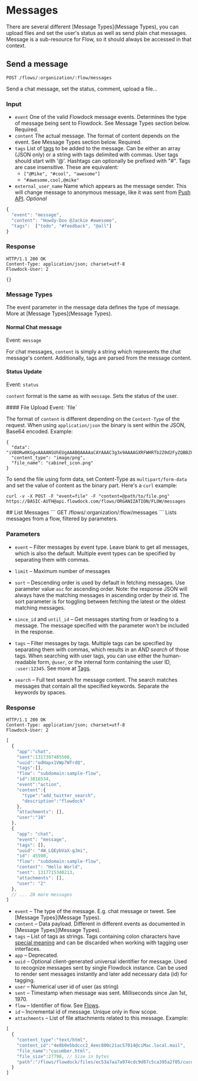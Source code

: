 # Messages

There are several different [Message Types](Message Types), you can upload files and set the user's status as well as send plain chat messages. Message is a sub-resource for Flow, so it should always be accessed in that context.

## Send a message
```
POST /flows/:organization/:flow/messages
```
Send a chat message, set the status, comment, upload a file...


### Input
* `event`
    One of the valid Flowdock message events. Determines the type of message being sent to Flowdock. See Message Types section below. Required.
* `content`
    The actual message. The format of content depends on the event. See Message Types section below. Required.
* `tags`
List of [tags](Tags) to be added to the message. Can be either an array (JSON only) or a string with tags delimited with commas. User tags should start with '@'. Hashtags can optionally be prefixed with "#". Tags are case insensitive. These are equivalent:
  * `["@Mike", "#cool", "awesome"]`
  * `"#awesome,cool,@mike"`
* `external_user_name`
  Name which appears as the message sender. This will change message to anonymous message, like it was sent from [Push API](Chat). _Optional_

```javascript
{
  "event": "message",
  "content": "Howdy-Doo @Jackie #awesome",
  "tags":  ["todo", "#feedback", "@all"]
}
```

### Response
```
HTTP/1.1 200 OK
Content-Type: application/json; charset=utf-8
Flowdock-User: 2
```
```
{}
```

### Message Types
The event parameter in the message data defines the type of message. More at [Message Types](Message Types).

#### Normal Chat message
Event: `message`

For chat messages, `content` is simply a string which represents the chat message's content. Additionally, tags are parsed from the message content.

#### Status Update
Event: `status`

`content` format is the same as with `message`. Sets the status of the user.

<div id="/send/files"></div>
#### File Upload
Event: `file`

The format of `content` is different depending on the `Content-Type` of the request. When using `application/json` the binary is sent within the JSON, Base64 encoded. Example:

```
{
  "data": "iVBORw0KGgoAAAANSUhEUgAAABQAAAAaCAYAAAC3g3x9AAAAGXRFWHRTb2Z0d2FyZQBBZG9iZSBJ\nbWFnZVJlYWR5ccllPAAAAElJREFUeNpiYECA/UD8n0y8nwENUGIYTkOpAhihplMNMFHbhVQ3kIVA\ncOAD/0k1kAFP+DIO3UgZTYej6XA0HY6mw9F0CAEAAQYAk/gtCSEUikYAAAAASUVORK5CYII=\n",
  "content_type": "image/png",
  "file_name": "cabinet_icon.png"
}
```

To send the file using form data, set Content-Type as `multipart/form-data` and set the value of content as the binary part. Here's a `curl` example:

```
curl -v -X POST -F "event=file" -F "content=@path/to/file.png" https://BASIC-AUTH@api.flowdock.com/flows/ORGANIZATION/FLOW/messages
```

<div id="/list"></div>
## List Messages
```
GET /flows/:organization/:flow/messages
```
Lists messages from a flow, filtered by parameters.

### Parameters

* `event` &ndash; Filter messages by event type. Leave blank to get all messages, which is also the default. Multiple event types can be specified by separating them with commas.

* `limit` &ndash; Maximum number of messages

* `sort` &ndash; Descending order is used by default in fetching messages. Use parameter value `asc` for ascending order. Note: the response JSON will always have the matching messages in ascending order by their id. The sort parameter is for toggling between fetching the latest or the oldest matching messages.

* `since_id` and `until_id` &ndash; Get messages starting from or leading to a message. The message specified with the parameter won't be included in the response.

* `tags` &ndash; Filter messages by tags. Multiple tags can be specified by separating them with commas, which results in an _AND search_ of those tags. When searching with user tags, you can use either the human-readable form, `@user`, or the internal form containing the user ID, `:user:12345`. See more at [Tags](Tags).

* `search` &ndash; Full text search for message content. The search matches messages that contain all the specified keywords. Separate the keywords by spaces.

### Response
```
HTTP/1.1 200 OK
Content-Type: application/json; charset=utf-8
Flowdock-User: 2
```
```javascript
[
  {
    "app":"chat",
    "sent":1317397485508,
    "uuid":"odHapx1VWp7WTrdQ",
    "tags":[],
    "flow": "subdomain:sample-flow",
    "id":3816534,
    "event":"action",
    "content":{
      "type":"add_twitter_search",
      "description":"flowdock"
    },
    "attachments": [],
    "user":"18"
  },
  {
    "app": "chat",
    "event": "message",
    "tags": [],
    "uuid": "4W_LQEybVaX-gJmi",
    "id": 45590,
    "flow": "subdomain:sample-flow",
    "content": "Hello World",
    "sent": 1317715340213,
    "attachments": [],
    "user": "2"
  },
  // ... 28 more messages
]
```
* `event` &ndash; The type of the message. E.g. chat message or tweet. See [Message Types](Message Types).
* `content` &ndash; Data payload. Different in different events as documented in [Message Types](Message Types).
* `tags` &ndash; List of tags as strings. Tags containing colon characters have [special meaning](Tags) and can be discarded when working with tagging user interfaces.
* `app` &ndash; Deprecated.
* `uuid` &ndash; Optional client-generated universal identifier for message. Used to recognize messages sent by single Flowdock instance. Can be used to render sent messages instantly and later add necessary data (id) for tagging.
* `user` &ndash; Numerical user id of user (as string)
* `sent` &ndash; Timestamp when message was sent. Milliseconds since Jan 1st, 1970.
* `flow` &ndash; Identifier of flow. See [Flows](Flows).
* `id` &ndash; Incremental id of message. Unique only in flow scope.
* `attachments` &ndash; List of file attachments related to this message. Example:

```javascript
[
  {
    "content_type":"text/html",
    "content_id":"4e8b0e5bdccc2_4eec800c21ac57014@ciMac.local.mail",
    "file_name":"cucumber.html",
    "file_size":27798, // Size in bytes
    "path":"/flows/flowdock/files/ec53a7aa7a974cdc9d07c5ca395a2f05/cucumber.html"
  }
]
```
